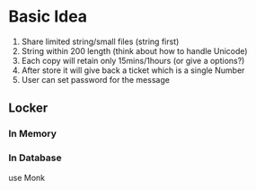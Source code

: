 # Basic Idea
1. Share limited string/small files (string first)
2. String within 200 length (think about how to handle Unicode)
3. Each copy will retain only 15mins/1hours (or give a options?)
4. After store it will give back a ticket which is a single Number
5. User can set password for the message


## Locker
### In Memory
    

### In Database
use Monk


